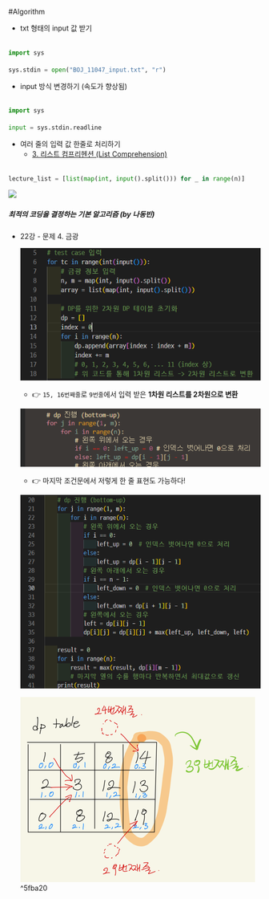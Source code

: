 #Algorithm

- txt 형태의 input 값 받기
```python

import sys

sys.stdin = open("BOJ_11047_input.txt", "r")

```

- input 방식 변경하기 (속도가 향상됨)
```python

import sys

input = sys.stdin.readline

```

- 여러 줄의 입력 값 한줄로 처리하기 
	- [3. 리스트 컴프리헨션 (List Comprehension)](../KDT/Data%20structure/04.%20리스트%20(List).md#3.%20리스트%20컴프리헨션%20(List%20Comprehension))
```python

lecture_list = [list(map(int, input().split())) for _ in range(n)]

```


![](../Algorithm%20(theory)/22.%20다이나믹%20프로그래밍%20-%20문제풀이.md#^de2e19)

##### 최적의 코딩을 결정하는 기본 알고리즘 (by 나동빈)

- 22강 - 문제 4. 금광
	
	![](assets/Pasted%20image%2020230304011822.png)
	- 👉 `15, 16번째줄`로 `9번줄`에서 입력 받은 **1차원 리스트를 2차원으로 변환**
	
	![](assets/Pasted%20image%2020230304012032.png)
	- 👉 마지막 조건문에서 저렇게 한 줄 표현도 가능하다!
	
	![](assets/Pasted%20image%2020230304012119.png)
	
	![](assets/Pasted%20image%2020230304013059.png) ^5fba20